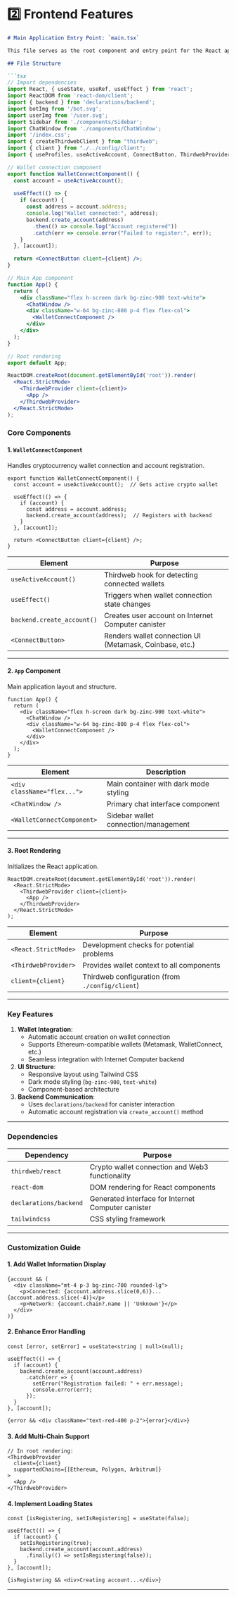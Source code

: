 # 2️⃣ Frontend Features



````markdown
# Main Application Entry Point: `main.tsx`

This file serves as the root component and entry point for the React application. It handles wallet integration with Thirdweb, initializes the UI structure, and connects to the Internet Computer backend.

## File Structure

```tsx
// Import dependencies
import React, { useState, useRef, useEffect } from 'react';
import ReactDOM from 'react-dom/client';
import { backend } from 'declarations/backend';
import botImg from '/bot.svg';
import userImg from '/user.svg';
import Sidebar from './components/Sidebar';
import ChatWindow from './components/ChatWindow';
import '/index.css';
import { createThirdwebClient } from "thirdweb";
import { client } from "./../config/client";
import { useProfiles, useActiveAccount, ConnectButton, ThirdwebProvider } from "thirdweb/react";

// Wallet connection component
export function WalletConnectComponent() {
  const account = useActiveAccount();
  
  useEffect(() => {
    if (account) {
      const address = account.address;
      console.log("Wallet connected:", address);
      backend.create_account(address)
        .then(() => console.log("Account registered"))
        .catch(err => console.error("Failed to register:", err));
    }
  }, [account]);

  return <ConnectButton client={client} />;
}

// Main App component
function App() {
  return (
    <div className="flex h-screen dark bg-zinc-900 text-white">
      <ChatWindow />
      <div className="w-64 bg-zinc-800 p-4 flex flex-col">
        <WalletConnectComponent />
      </div>
    </div>
  );
}

// Root rendering
export default App;

ReactDOM.createRoot(document.getElementById('root')).render(
  <React.StrictMode>
    <ThirdwebProvider client={client}>
      <App />
    </ThirdwebProvider>
  </React.StrictMode>
);
````

### Core Components

#### 1. `WalletConnectComponent`

Handles cryptocurrency wallet connection and account registration.

```tsx
export function WalletConnectComponent() {
  const account = useActiveAccount();  // Gets active crypto wallet

  useEffect(() => {
    if (account) {
      const address = account.address;
      backend.create_account(address);  // Registers with backend
    }
  }, [account]);

  return <ConnectButton client={client} />;
}
```

| Element                    | Purpose                                                 |
| -------------------------- | ------------------------------------------------------- |
| `useActiveAccount()`       | Thirdweb hook for detecting connected wallets           |
| `useEffect()`              | Triggers when wallet connection state changes           |
| `backend.create_account()` | Creates user account on Internet Computer canister      |
| `<ConnectButton>`          | Renders wallet connection UI (Metamask, Coinbase, etc.) |

***

#### 2. `App` Component

Main application layout and structure.

```tsx
function App() {
  return (
    <div className="flex h-screen dark bg-zinc-900 text-white">
      <ChatWindow />
      <div className="w-64 bg-zinc-800 p-4 flex flex-col">
        <WalletConnectComponent />
      </div>
    </div>
  );
}
```

| Element                     | Description                           |
| --------------------------- | ------------------------------------- |
| `<div className="flex...">` | Main container with dark mode styling |
| `<ChatWindow />`            | Primary chat interface component      |
| `<WalletConnectComponent>`  | Sidebar wallet connection/management  |

***

#### 3. Root Rendering

Initializes the React application.

```tsx
ReactDOM.createRoot(document.getElementById('root')).render(
  <React.StrictMode>
    <ThirdwebProvider client={client}>
      <App />
    </ThirdwebProvider>
  </React.StrictMode>
);
```

| Element              | Purpose                                         |
| -------------------- | ----------------------------------------------- |
| `<React.StrictMode>` | Development checks for potential problems       |
| `<ThirdwebProvider>` | Provides wallet context to all components       |
| `client={client}`    | Thirdweb configuration (from `./config/client`) |

***

### Key Features

1. **Wallet Integration**:
   * Automatic account creation on wallet connection
   * Supports Ethereum-compatible wallets (Metamask, WalletConnect, etc.)
   * Seamless integration with Internet Computer backend
2. **UI Structure**:
   * Responsive layout using Tailwind CSS
   * Dark mode styling (`bg-zinc-900`, `text-white`)
   * Component-based architecture
3. **Backend Communication**:
   * Uses `declarations/backend` for canister interaction
   * Automatic account registration via `create_account()` method

***

### Dependencies

| Dependency             | Purpose                                            |
| ---------------------- | -------------------------------------------------- |
| `thirdweb/react`       | Crypto wallet connection and Web3 functionality    |
| `react-dom`            | DOM rendering for React components                 |
| `declarations/backend` | Generated interface for Internet Computer canister |
| `tailwindcss`          | CSS styling framework                              |

***

### Customization Guide

#### 1. Add Wallet Information Display

```tsx
{account && (
  <div className="mt-4 p-3 bg-zinc-700 rounded-lg">
    <p>Connected: {account.address.slice(0,6)}...{account.address.slice(-4)}</p>
    <p>Network: {account.chain?.name || 'Unknown'}</p>
  </div>
)}
```

#### 2. Enhance Error Handling

```tsx
const [error, setError] = useState<string | null>(null);

useEffect(() => {
  if (account) {
    backend.create_account(account.address)
      .catch(err => {
        setError("Registration failed: " + err.message);
        console.error(err);
      });
  }
}, [account]);

{error && <div className="text-red-400 p-2">{error}</div>}
```

#### 3. Add Multi-Chain Support

```tsx
// In root rendering:
<ThirdwebProvider 
  client={client}
  supportedChains={[Ethereum, Polygon, Arbitrum]}
>
  <App />
</ThirdwebProvider>
```

#### 4. Implement Loading States

```tsx
const [isRegistering, setIsRegistering] = useState(false);

useEffect(() => {
  if (account) {
    setIsRegistering(true);
    backend.create_account(account.address)
      .finally(() => setIsRegistering(false));
  }
}, [account]);

{isRegistering && <div>Creating account...</div>}
```

***

###
